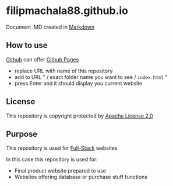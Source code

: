 # filipmachala88.github.io

Document .MD created in [Markdown](https://www.markdownguide.org/getting-started/)

## How to use

[Github](https://github.com/) can offer [Github Pages](https://pages.github.com/)

- replace URL with name of this repository
- add to URL " / exact folder name you want to see / `index.html` "
- press Enter and it should display you current website

## License

This repository is copyright protected by [Apache License 2.0](https://www.apache.org/licenses/LICENSE-2.0)

## Purpose

This repository is used for [Full-Stack](https://www.w3schools.com/whatis/whatis_fullstack.asp) websites

In this case this repository is used for:
- Final product website prepared to use
- Websites offering database or purchase stuff functions

